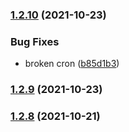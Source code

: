 ### [1.2.10](https://github.com/graydigital/gd-ui/compare/v1.2.9...v1.2.10) (2021-10-23)


### Bug Fixes

* broken cron ([b85d1b3](https://github.com/graydigital/gd-ui/commit/b85d1b3187aa024cd730e4bce30589d0f90474a0))

### [1.2.9](https://github.com/graydigital/gd-ui/compare/v1.2.8...v1.2.9) (2021-10-23)

### [1.2.8](https://github.com/graydigital/gd-ui/compare/v1.2.7...v1.2.8) (2021-10-21)
